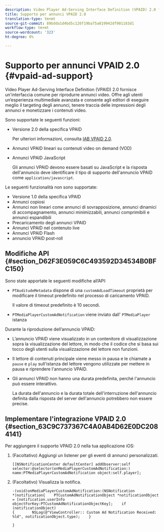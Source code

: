 ```yaml
---
description: Video Player Ad-Serving Interface Definition (VPAID) 2.0 fornisce un'interfaccia comune per riprodurre annunci video. Offre agli utenti un’esperienza multimediale avanzata e consente agli editori di eseguire meglio il targeting degli annunci, tenere traccia delle impressioni degli annunci e monetizzare i contenuti video.
title: Supporto per annunci VPAID 2.0
translation-type: tm+mt
source-git-commit: 89bdda1d4bd5c126f19ba75a819942df901183d1
workflow-type: tm+mt
source-wordcount: '323'
ht-degree: 0%

---
```



# Supporto per annunci VPAID 2.0 {#vpaid-ad-support}

Video Player Ad-Serving Interface Definition (VPAID) 2.0 fornisce un&#39;interfaccia comune per riprodurre annunci video. Offre agli utenti un’esperienza multimediale avanzata e consente agli editori di eseguire meglio il targeting degli annunci, tenere traccia delle impressioni degli annunci e monetizzare i contenuti video.

Sono supportate le seguenti funzioni:

* Versione 2.0 della specifica VPAID

   Per ulteriori informazioni, consulta [IAB VPAID 2.0](https://www.iab.com/wp-content/uploads/2015/06/VPAID_2_0_Final_04-10-2012.pdf).
* Annunci VPAID lineari su contenuti video on demand (VOD)
* Annunci VPAID JavaScript

   Gli annunci VPAID devono essere basati su JavaScript e la risposta dell&#39;annuncio deve identificare il tipo di supporto dell&#39;annuncio VPAID come `application/javascript`.

Le seguenti funzionalità non sono supportate:

* Versione 1.0 della specifica VPAID
* Annunci copiosi
* Annunci non lineari come annunci di sovrapposizione, annunci dinamici di accompagnamento, annunci minimizzabili, annunci comprimibili e annunci espandibili
* Precaricamento degli annunci VPAID
* Annunci VPAID nel contenuto live
* Annunci VPAID Flash
* annuncio VPAID post-roll

## Modifiche API {#section_D62F3E059C6C493592D34534B0BFC150}

Sono state apportate le seguenti modifiche all’API:

* `PTAuditudeMetadata` dispone di una  `customAdLoadTimeout` proprietà per modificare il timeout predefinito nel processo di caricamento VPAID.

   Il valore di timeout predefinito è 10 secondi.

* `PTMediaPlayerCustomAdNotification` viene inviato dall&#39; `PTMediaPlayer` istanza

<!--<a id="section_495700E1C5404A7B85307A4137C740C5"></a>-->

Durante la riproduzione dell’annuncio VPAID:

* L’annuncio VPAID viene visualizzato in un contenitore di visualizzazione sopra la visualizzazione del lettore, in modo che il codice che si basa sui tocco degli utenti sulla visualizzazione del lettore non funzioni.
* Il lettore di contenuti principale viene messo in pausa e le chiamate a `pause` e `play` sull&#39;istanza del lettore vengono utilizzate per mettere in pausa e riprendere l&#39;annuncio VPAID.

* Gli annunci VPAID non hanno una durata predefinita, perché l&#39;annuncio può essere interattivo.

   La durata dell&#39;annuncio e la durata totale dell&#39;interruzione dell&#39;annuncio definita dalla risposta del server dell&#39;annuncio potrebbero non essere precise.

## Implementare l&#39;integrazione VPAID 2.0 {#section_63C9C737367C4A0AB4D62E0DC2084141}

Per aggiungere il supporto VPAID 2.0 nella tua applicazione iOS:

1. (Facoltativo) Aggiungi un listener per gli eventi di annunci personalizzati.

   ```
   [[NSNotificationCenter defaultCenter] addObserver:self selector:@selector(onMediaPlayerCustomAdNotification:) name:PTMediaPlayerCustomAdNotification object:self.player];
   ```

1. (Facoltativo) Visualizza la notifica.

   ```
   -(void)onMediaPlayerCustomAdNotification:(NSNotification *)notification{    PTCustomAdNotificationObject *notificationObject = [notification.userInfo objectForKey:PTCustomAdNotificationObjectKey];    if (notificationObject)    
   {        NSLog(@"ViewController:: Custom Ad Notification Received: %ld", notificationObject.type);    } 
   
   }
   ```
